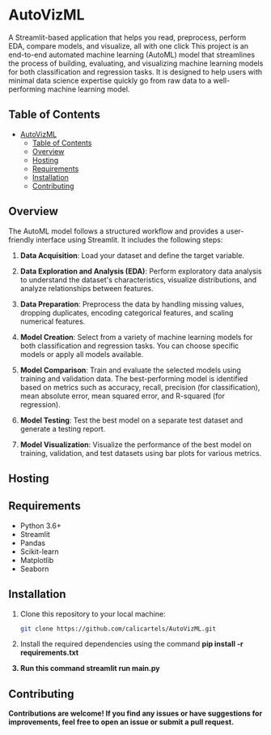 # AutoVizML
A Streamlit-based application that helps you read, preprocess, perform EDA, compare models, and visualize, all with one click
This project is an end-to-end automated machine learning (AutoML) model that streamlines the process of building, evaluating, and visualizing machine learning models for both classification and regression tasks. It is designed to help users with minimal data science expertise quickly go from raw data to a well-performing machine learning model.

## Table of Contents

- [AutoVizML](#AutoVizML)
  - [Table of Contents](#table-of-contents)
  - [Overview](#overview)
  - [Hosting](#hosting)
  - [Requirements](#requirements)
  - [Installation](#installation)
  - [Contributing](#contributing)

## Overview

The AutoML model follows a structured workflow and provides a user-friendly interface using Streamlit. It includes the following steps:

1. **Data Acquisition**: Load your dataset and define the target variable.

2. **Data Exploration and Analysis (EDA)**: Perform exploratory data analysis to understand the dataset's characteristics, visualize distributions, and analyze relationships between features.

3. **Data Preparation**: Preprocess the data by handling missing values, dropping duplicates, encoding categorical features, and scaling numerical features.

4. **Model Creation**: Select from a variety of machine learning models for both classification and regression tasks. You can choose specific models or apply all models available.

5. **Model Comparison**: Train and evaluate the selected models using training and validation data. The best-performing model is identified based on metrics such as accuracy, recall, precision (for classification), mean absolute error, mean squared error, and R-squared (for regression).

6. **Model Testing**: Test the best model on a separate test dataset and generate a testing report.

7. **Model Visualization**: Visualize the performance of the best model on training, validation, and test datasets using bar plots for various metrics.


## Hosting




## Requirements

- Python 3.6+
- Streamlit
- Pandas
- Scikit-learn
- Matplotlib
- Seaborn

## Installation

1. Clone this repository to your local machine:

   ```bash
   git clone https://github.com/calicartels/AutoVizML.git

2. Install the required dependencies using the command <b>pip install -r requirements.txt
3. Run this command <b> streamlit run main.py


## Contributing

Contributions are welcome! If you find any issues or have suggestions for improvements, feel free to open an issue or submit a pull request.

